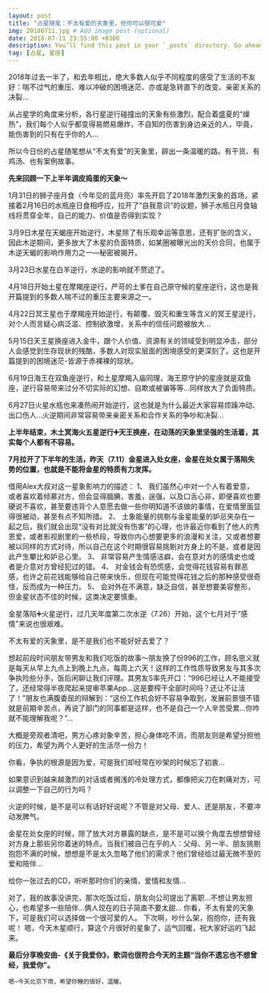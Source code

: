 ```yaml
---
layout: post
title: "占星随笔：不太有爱的天象里，但你可以很可爱"
img: 20180711.jpg # Add image post (optional)
date: 2018-07-11 23:55:00 +0300
description: You’ll find this post in your `_posts` directory. Go ahead and edit it and re-build the site to see your changes. # Add post description (optional)
tag: [占星, 星座]
---
```

2018年过去一半了，和去年相比，绝大多数人似乎不同程度的感受了生活的不友好：喘不过气的重压、难以冲破的困境迷茫、亦或是急转直下的改变、亲密关系的决裂…

从占星学的角度来分析，各行星逆行碰撞出的天象有些激烈，配合着盛夏的“燥热”，我们每个人似乎都变得易燃易爆炸，不自知的伤害到身边亲近的人，毕竟，能伤害到的只有在乎你的人…

所以今日份的占星随笔想从“不太有爱”的天象里，辟出一条温暖的路。有干货、有鸡汤、也有案例故事。

**先来回顾一下上半年调皮捣蛋的天象～**

1月31日的狮子座月食（今年见的蓝月亮）率先开启了2018年激烈天象的首场，紧接着2月16日的水瓶座日食相呼应，拉开了“自我意识”的议题，狮子水瓶日月食轴线将贯穿全年，自己的能力、价值是否得到实现？

3月9日木星在天蝎座开始逆行，木星除了有乐观幸运等意思，还有扩张的含义，因此木逆期间，更多放大了木星的负面特质，如某圈被曝光出的天价合同，也属于木逆天蝎的影响作用力之一—秘密被揭开。

3月23日水星在白羊逆行，水逆的影响就不赘述了。

4月18日开始土星在摩羯座逆行，严苛的土爹在自己原守候的星座逆行，这也是我开篇提到的多数人喘不过的重压主要来源之一。

4月22日冥王星也于摩羯座开始逆行，有颠覆、毁灭和重生等含义的冥王星逆行，对个人而言疑心病泛滥、控制欲激增，关系中的信任问题被放大…

5月15日天王星换座进入金牛，跟个人价值、资源有关的领域受到明显冲击，部分人会感觉到生存现状的残酷，多数人对现实层面的困境感受的更深刻了。这也是开篇提到的困境迷茫-皆源于赤裸裸的现状。

6月19日海王在双鱼座逆行，和土星摩羯入庙同理，海王原守护的星座就是双鱼座，逆行容易带来过分不切实际的幻想、自欺或被骗等等…同样放大了负面特质。

6月27日火星水瓶也来凑热闹开始逆行，这也就是为什么最近大家容易烦躁冲动、出口伤人…火逆期间非常容易带来亲密关系和合作关系的争吵和决裂…

**上半年结束，木土冥海火五星逆行➕天王换座，在动荡的天象里坚强的生活着，其实每个人都有不容易。**

**7月拉开了下半年的生活，昨天（7.11）金星进入处女座，金星在处女属于落陷失势的位置，也就是不能将金星的特质有力发挥。**

借用Alex大叔对这一星象影响力的描述：
1、  我们虽然心中对一个人有着爱意，或者喜欢着倾慕对方，但会显得腼腆，害羞，逞强，以及口舌心非，即便喜欢也要硬说不喜欢，甚至要违背个人意愿去做一些你明知道不该做的事情，在爱情里面显得很被动，甚至有点不知所措。
2、  土象能量的挑剔与金星能量的妒忌夹杂在一起之后，我们就会出现“没有对比就没有伤害”的心理，也许最近你看到了他人的秀恩爱，或者影视剧里的一些桥段，导致你内心想要更多的浪漫和关注，又或者想要被以同样的方式对待，所以自己在这个时期很容易挑剔对方身上的不是，或者是因此产生攀比和妒忌心里。
3、  非常容易产生情感洁癖，会在意对方的感情史也或者是介意对方曾经犯过的错。
4、  对金钱会有恐慌感，会觉得花钱容易有罪恶感，也许之前花钱能够给自己带来快乐，但现在可能觉得花钱之后的那种感受很奇怪，反而成为一种压力。
5、  会对外在不满意，缺乏自信，甚至想要美容整形，但金星状态不佳的时候，这类决定要慎重。

金星落陷➕火星逆行，过几天年度第二次水逆（7.26）开始，这个七月对于“感情”来说也很艰难。

不太有爱的天象里，是不是我们也不能好好去爱了？

想起前段时间朋友带男友和我们吃饭的故事～朋友换了份996的工作，顾名思义就是每天从早上九点上到晚上九点，每周上六天！这样的工作性质导致男友与其多次争执险些分手，饭后闲聊让我们评理。其男友S率先开口：“996已经让人不能接受了，还经常得半夜爬起来提审苹果App…这是要榨干全部时间吗？还让不让活了！”朋友也满腹委屈的辩解到：“这份工作机会好不容易争取到，发展前景很不错就是前期辛苦点，再说了部门的同事都是这样，也不是自己一个人辛苦受累…你咋就不能理解我呢？”…

大概是旁观者清吧，男方心疼对象辛苦，担心身体吃不消，而朋友则是希望分担他的压力，希望为两个人更好的生活尽一份力！

你看，争执的根源是因为爱，可是我们却经常在吵架的时候忘了初衷…

如果意识到越来越激烈的对话或者搁浅的冷处理方式，都像把尖刀在刺痛对方，可以调整一下自己的行为吗？

火逆的时候，是不是可以有话好好说呢？不管是对父母、爱人、还是朋友，不要冲动发脾气。

金星在处女座的时候，除了放大对方暴露的缺点，是不是可以换个角度去想想曾经对方身上那些另你着迷的特点。当我们被自己在乎的人：父母、另一半、朋友挑剔抱怨不满的时候，想想是不是太久忽略了他们的需求？他们曾经给过最无微不至的爱和陪伴…

给你一张过去的CD，听听那时你们的亲情、爱情和友情…

对了，我的故事没讲完，那次吃饭过后，朋友向公司提出了离职…不想让男友担心，也希望多一些陪伴…俩人现在的日子简直不要太甜…
你看，不太有爱的天象下，可是我们可以选择做一个很可爱的人。
下次啊，吵什么架，抱抱你，还有我呢！
嗯，今天木星顺行，算这个月很好的星象了，运气回暖，祝大家好运的飞起来。

**最后分享晚安曲-《关于我爱你》，歌词也很符合今天的主题“当你不遗忘也不想曾经，我爱你”。**

`嗯~今天北京下雨，希望你睡的很好，温暖。`
